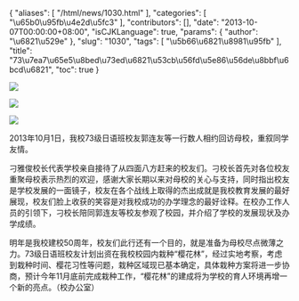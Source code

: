 {
    "aliases": [
        "/html/news/1030.html"
    ],
    "categories": [
        "\u65b0\u95fb\u4e2d\u5fc3"
    ],
    "contributors": [],
    "date": "2013-10-07T00:00:00+08:00",
    "isCJKLanguage": true,
    "params": {
        "author": "\u6821\u529e"
    },
    "slug": "1030",
    "tags": [
        "\u5b66\u6821\u8981\u95fb"
    ],
    "title": "73\u7ea7\u65e5\u8bed\u73ed\u6821\u53cb\u56fd\u5e86\u56de\u8bbf\u6bcd\u6821",
    "toc": true
}

![](https://cdn.tfls.online/mirror/full/2d8b678995f39be8b137545de0393cdcd9da6c33.jpg)




  





![](https://cdn.tfls.online/mirror/full/7bc75a5b7c06e4b97833b859ab09774b10b1cdc9.jpg)




  





![](https://cdn.tfls.online/mirror/full/ebd811f67c33dd48999b914ac432abfc2db65b53.jpg)




2013年10月1日，我校73级日语班校友郭连友等一行数人相约回访母校，重叙同学友情。




刁雅俊校长代表学校亲自接待了从四面八方赶来的校友们。刁校长首先对各位校友重聚母校表示热烈的欢迎，感谢大家长期以来对母校的关心与支持，同时指出校友是学校发展的一面镜子，校友在各个战线上取得的杰出成就是我校教育发展的最好展现，校友们脸上收获的笑容是对我校成功的办学理念的最好诠释。在校办工作人员的引领下，刁校长陪同郭连友等校友参观了校园，并介绍了学校的发展现状及办学成绩。




明年是我校建校50周年，校友们此行还有一个目的，就是准备为母校尽点微薄之力。73级日语班校友计划出资在我校校园内栽种“樱花林”，经过实地考察，考虑到栽种时间、樱花习性等问题，栽种区域现已基本确定，具体栽种方案将进一步协商，预计今年11月底前完成栽种工作，“樱花林”的建成将为学校的育人环境再增一个新的亮点。（校办公室）



